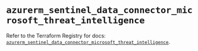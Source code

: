 # `azurerm_sentinel_data_connector_microsoft_threat_intelligence`

Refer to the Terraform Registry for docs: [`azurerm_sentinel_data_connector_microsoft_threat_intelligence`](https://registry.terraform.io/providers/hashicorp/azurerm/3.91.0/docs/resources/sentinel_data_connector_microsoft_threat_intelligence).
